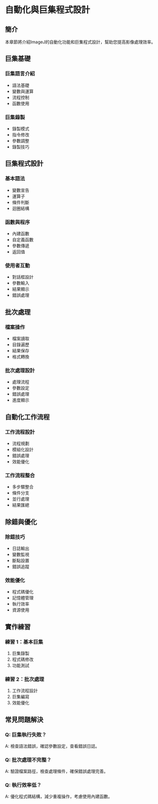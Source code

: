 # 自動化與巨集程式設計

## 簡介
本章節將介紹ImageJ的自動化功能和巨集程式設計，幫助您提高影像處理效率。

## 巨集基礎

### 巨集語言介紹
- 語法基礎
- 變數與運算
- 流程控制
- 函數使用

### 巨集錄製
- 錄製模式
- 指令修改
- 參數調整
- 錄製技巧

## 巨集程式設計

### 基本語法
- 變數宣告
- 運算子
- 條件判斷
- 迴圈結構

### 函數與程序
- 內建函數
- 自定義函數
- 參數傳遞
- 返回值

### 使用者互動
- 對話框設計
- 參數輸入
- 結果顯示
- 錯誤處理

## 批次處理

### 檔案操作
- 檔案讀取
- 目錄遍歷
- 結果保存
- 格式轉換

### 批次處理設計
- 處理流程
- 參數設定
- 錯誤處理
- 進度顯示

## 自動化工作流程

### 工作流程設計
- 流程規劃
- 模組化設計
- 錯誤處理
- 效能優化

### 工作流程整合
- 多步驟整合
- 條件分支
- 並行處理
- 結果匯總

## 除錯與優化

### 除錯技巧
- 日誌輸出
- 變數監視
- 斷點設置
- 錯誤追蹤

### 效能優化
- 程式碼優化
- 記憶體管理
- 執行效率
- 資源使用

## 實作練習

### 練習 1：基本巨集
1. 巨集錄製
2. 程式碼修改
3. 功能測試

### 練習 2：批次處理
1. 工作流程設計
2. 巨集編寫
3. 效能優化

## 常見問題解決

### Q: 巨集執行失敗？
A: 檢查語法錯誤，確認參數設定，查看錯誤日誌。

### Q: 批次處理不完整？
A: 驗證檔案路徑，檢查處理條件，確保錯誤處理完善。

### Q: 執行效率低？
A: 優化程式碼結構，減少重複操作，考慮使用內建函數。 